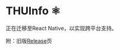 # THUInfo ⚛️
 
正在迁移至React Native，以实现跨平台支持。

附：旧版[Release](https://github.com/UNIDY2002/THUInfo/releases)页
